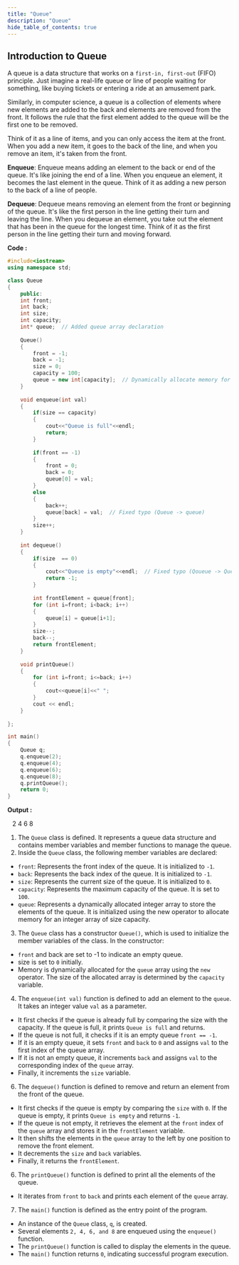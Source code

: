 ```yaml
---
title: "Queue"
description: "Queue"
hide_table_of_contents: true
---
```


## Introduction to Queue

A queue is a data structure that works on a `first-in, first-out` (FIFO) principle. Just imagine a real-life queue or line of people waiting for something, like buying tickets or entering a ride at an amusement park.

Similarly, in computer science, a queue is a collection of elements where new elements are added to the back and elements are removed from the front. It follows the rule that the first element added to the queue will be the first one to be removed.

Think of it as a line of items, and you can only access the item at the front. When you add a new item, it goes to the back of the line, and when you remove an item, it's taken from the front.

**Enqueue**: Enqueue means adding an element to the back or end of the queue. It's like joining the end of a line. When you enqueue an element, it becomes the last element in the queue. Think of it as adding a new person to the back of a line of people.

**Dequeue**: Dequeue means removing an element from the front or beginning of the queue. It's like the first person in the line getting their turn and leaving the line. When you dequeue an element, you take out the element that has been in the queue for the longest time. Think of it as the first person in the line getting their turn and moving forward.


**Code :**

```cpp
#include<iostream>
using namespace std;

class Queue 
{
    public:
    int front;
    int back;
    int size;
    int capacity;
    int* queue;  // Added queue array declaration
    
    Queue()
    {
        front = -1;
        back = -1;
        size = 0;
        capacity = 100;
        queue = new int[capacity];  // Dynamically allocate memory for queue
    }
    
    void enqueue(int val)
    {
        if(size == capacity)
        {
            cout<<"Queue is full"<<endl;
            return;
        }
        
        if(front == -1)
        {
            front = 0;
            back = 0;
            queue[0] = val;
        }
        else
        {
            back++;
            queue[back] = val;  // Fixed typo (Queue -> queue)
        }
        size++;
    }
    
    int dequeue()
    {
        if(size  == 0)
        {
            cout<<"Queue is empty"<<endl;  // Fixed typo (Qoueue -> Queue)
            return -1;
        }
        
        int frontElement = queue[front];
        for (int i=front; i<back; i++)
        {
            queue[i] = queue[i+1];
        }
        size--;
        back--;
        return frontElement;
    }
    
    void printQueue()
    {
        for (int i=front; i<=back; i++)
        {
            cout<<queue[i]<<" ";
        }
        cout << endl;
    }
    
};

int main()
{
    Queue q;
    q.enqueue(2);
    q.enqueue(4);
    q.enqueue(6);
    q.enqueue(8);
    q.printQueue();
    return 0;
}

```

**Output :**

   
2 4 6 8 

1. The `Queue` class is defined. It represents a queue data structure and contains member variables and member functions to manage the queue.
2. Inside the `Queue` class, the following member variables are declared:

* `front`: Represents the front index of the queue. It is initialized to `-1`.
* `back`: Represents the back index of the queue. It is initialized to `-1`.
* `size`: Represents the current size of the queue. It is initialized to `0`.
* `capacity`: Represents the maximum capacity of the queue. It is set to `100`.
* `queue`: Represents a dynamically allocated integer array to store the elements of the queue. It is initialized using the new operator to allocate memory for an integer array of size capacity.

3. The `Queue` class has a constructor `Queue()`, which is used to initialize the member variables of the class. In the constructor:

* `front` and back are set to -1 to indicate an empty queue.
* size is set to `0` initially.
* Memory is dynamically allocated for the `queue` array using the `new` operator. The size of the allocated array is determined by the `capacity` variable.

4. The `enqueue(int val)` function is defined to add an element to the `queue`. It takes an integer value `val` as a parameter.

* It first checks if the queue is already full by comparing the size with the capacity. If the queue is full, it prints `Queue is full` and returns.
* If the queue is not full, it checks if it is an empty queue `front == -1`.
* If it is an empty queue, it sets `front` and `back` to `0` and assigns `val` to the first index of the queue array.
* If it is not an empty queue, it increments `back` and assigns `val` to the corresponding index of the `queue` array.
* Finally, it increments the `size` variable.

6. The `dequeue()` function is defined to remove and return an element from the front of the queue.

* It first checks if the queue is empty by comparing the `size` with `0`. If the queue is empty, it prints `Queue is empty` and returns `-1`.
* If the queue is not empty, it retrieves the element at the `front` index of the `queue` array and stores it in the `frontElement` variable.
* It then shifts the elements in the `queue` array to the left by one position to remove the front element.
* It decrements the `size` and `back` variables.
* Finally, it returns the `frontElement`.


6. The `printQueue()` function is defined to print all the elements of the queue.

* It iterates from `front` to `back` and prints each element of the `queue` array.

7. The `main()` function is defined as the entry point of the program.

* An instance of the `Queue` class, `q`, is created.
* Several elements `2, 4, 6, and 8` are enqueued using the `enqueue()` function.
* The `printQueue()` function is called to display the elements in the queue.
* The `main()` function returns `0`, indicating successful program execution.